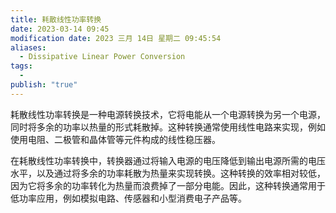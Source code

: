 ```yaml
---
title: 耗散线性功率转换
date: 2023-03-14 09:45
modification date: 2023 三月 14日 星期二 09:45:54
aliases:
  - Dissipative Linear Power Conversion
tags:
  - 
publish: "true"
---
```


耗散线性功率转换是一种电源转换技术，它将电能从一个电源转换为另一个电源，同时将多余的功率以热量的形式耗散掉。这种转换通常使用线性电路来实现，例如使用电阻、二极管和晶体管等元件构成的线性稳压器。

在耗散线性功率转换中，转换器通过将输入电源的电压降低到输出电源所需的电压水平，以及通过将多余的功率耗散为热量来实现转换。这种转换的效率相对较低，因为它将多余的功率转化为热量而浪费掉了一部分电能。因此，这种转换通常用于低功率应用，例如模拟电路、传感器和小型消费电子产品等。
